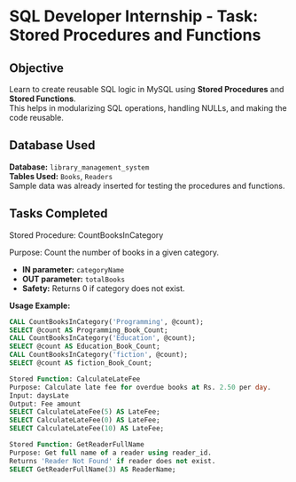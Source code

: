 # SQL Developer Internship - Task: Stored Procedures and Functions

## Objective
Learn to create reusable SQL logic in MySQL using **Stored Procedures** and **Stored Functions**.  
This helps in modularizing SQL operations, handling NULLs, and making the code reusable.

## Database Used
**Database:** `library_management_system`  
**Tables Used:** `Books`, `Readers`  
Sample data was already inserted for testing the procedures and functions.

## Tasks Completed

 Stored Procedure: CountBooksInCategory
 
Purpose: Count the number of books in a given category.  
- **IN parameter:** `categoryName`  
- **OUT parameter:** `totalBooks`  
- **Safety:** Returns 0 if category does not exist.  

**Usage Example:**
```sql
CALL CountBooksInCategory('Programming', @count);
SELECT @count AS Programming_Book_Count;
CALL CountBooksInCategory('Education', @count);
SELECT @count AS Education_Book_Count;
CALL CountBooksInCategory('fiction', @count);
SELECT @count AS fiction_Book_Count;

Stored Function: CalculateLateFee
Purpose: Calculate late fee for overdue books at Rs. 2.50 per day.
Input: daysLate
Output: Fee amount
SELECT CalculateLateFee(5) AS LateFee;
SELECT CalculateLateFee(0) AS LateFee;
SELECT CalculateLateFee(10) AS LateFee;

Stored Function: GetReaderFullName
Purpose: Get full name of a reader using reader_id.
Returns 'Reader Not Found' if reader does not exist.
SELECT GetReaderFullName(3) AS ReaderName;
